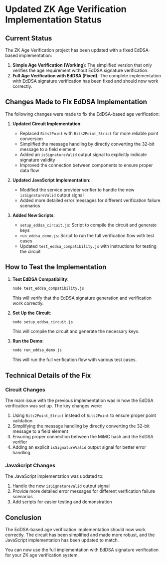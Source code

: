 # Updated ZK Age Verification Implementation Status

## Current Status

The ZK Age Verification project has been updated with a fixed EdDSA-based implementation:

1. **Simple Age Verification (Working)**: The simplified version that only verifies the age requirement without EdDSA signature verification.
2. **Full Age Verification with EdDSA (Fixed)**: The complete implementation with EdDSA signature verification has been fixed and should now work correctly.

## Changes Made to Fix EdDSA Implementation

The following changes were made to fix the EdDSA-based age verification:

1. **Updated Circuit Implementation**:
   - Replaced `Bits2Point` with `Bits2Point_Strict` for more reliable point conversion
   - Simplified the message handling by directly converting the 32-bit message to a field element
   - Added an `isSignatureValid` output signal to explicitly indicate signature validity
   - Improved the connection between components to ensure proper data flow

2. **Updated JavaScript Implementation**:
   - Modified the service provider verifier to handle the new `isSignatureValid` output signal
   - Added more detailed error messages for different verification failure scenarios

3. **Added New Scripts**:
   - `setup_eddsa_circuit.js`: Script to compile the circuit and generate keys
   - `run_eddsa_demo.js`: Script to run the full verification flow with test cases
   - Updated `test_eddsa_compatibility.js` with instructions for testing the circuit

## How to Test the Implementation

1. **Test EdDSA Compatibility**:
   ```bash
   node test_eddsa_compatibility.js
   ```
   This will verify that the EdDSA signature generation and verification work correctly.

2. **Set Up the Circuit**:
   ```bash
   node setup_eddsa_circuit.js
   ```
   This will compile the circuit and generate the necessary keys.

3. **Run the Demo**:
   ```bash
   node run_eddsa_demo.js
   ```
   This will run the full verification flow with various test cases.

## Technical Details of the Fix

### Circuit Changes

The main issue with the previous implementation was in how the EdDSA verification was set up. The key changes were:

1. Using `Bits2Point_Strict` instead of `Bits2Point` to ensure proper point validation
2. Simplifying the message handling by directly converting the 32-bit message to a field element
3. Ensuring proper connection between the MiMC hash and the EdDSA verifier
4. Adding an explicit `isSignatureValid` output signal for better error handling

### JavaScript Changes

The JavaScript implementation was updated to:

1. Handle the new `isSignatureValid` output signal
2. Provide more detailed error messages for different verification failure scenarios
3. Add scripts for easier testing and demonstration

## Conclusion

The EdDSA-based age verification implementation should now work correctly. The circuit has been simplified and made more robust, and the JavaScript implementation has been updated to match.

You can now use the full implementation with EdDSA signature verification for your ZK age verification system.
